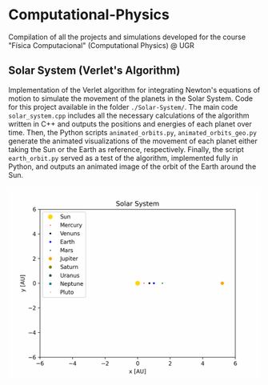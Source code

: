 # Computational-Physics
Compilation of all the projects and simulations developed for the course "Física Computacional" (Computational Physics) @ UGR

## Solar System (Verlet's Algorithm)

Implementation of the Verlet algorithm for integrating Newton's equations of motion to simulate the movement of the planets in the Solar System. Code for this project available in the folder `./Solar-System/`. The main code `solar_system.cpp` includes all the necessary calculations of the algorithm written in C++ and outputs the positions and energies of each planet over time. Then, the Python scripts `animated_orbits.py`, `animated_orbits_geo.py` generate the animated visualizations of the movement of each planet either taking the Sun or the Earth as reference, respectively. Finally, the script `earth_orbit.py` served as a test of the algorithm, implemented fully in Python, and outputs an animated image of the orbit of the Earth around the Sun.

<p align="center">
  <img src="https://raw.githubusercontent.com/domipm/Computational-Physics/refs/heads/main/Visualizations/solarsystem.gif" height="384" width="512" >
</p>
